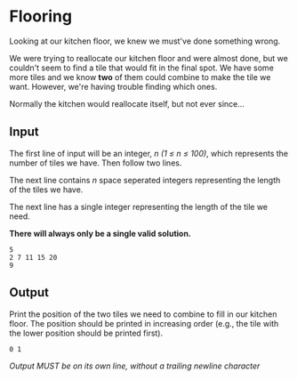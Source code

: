 # Flooring

Looking at our kitchen floor, we knew we must've done something wrong.

We were trying to reallocate our kitchen floor and were almost done, but we couldn't seem to find a tile that would fit in the final spot.
We have some more tiles and we know **two** of them could combine to make the tile we want.
However, we're having trouble finding which ones.

Normally the kitchen would reallocate itself, but not ever since...

## Input

The first line of input will be an integer, _n (1 ≤ n ≤ 100)_, which represents the number of tiles we have. Then follow two lines.

The next line contains _n_ space seperated integers representing the length of the tiles we have.

The next line has a single integer representing the length of the tile we need.

**There will always only be a single valid solution.**

```
5
2 7 11 15 20
9
```

## Output

Print the position of the two tiles we need to combine to fill in our kitchen floor. The position should be printed in increasing order (e.g., the tile with the lower position should be printed first).

```
0 1
```

_Output MUST be on its own line, without a trailing newline character_
